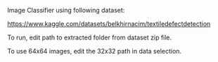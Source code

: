 Image Classifier using following dataset:

https://www.kaggle.com/datasets/belkhirnacim/textiledefectdetection

To run, edit path to extracted folder from dataset zip file.

To use 64x64 images, edit the 32x32 path in data selection.